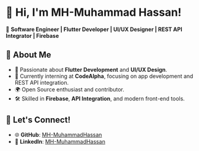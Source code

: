 # 👋 Hi, I'm MH-Muhammad Hassan!

🎯 **Software Engineer | Flutter Developer | UI/UX Designer | REST API Integrator | Firebase**

## 🚀 About Me
- 🌟 Passionate about **Flutter Development** and **UI/UX Design**.
- 🌱 Currently interning at **CodeAlpha**, focusing on app development and REST API integration.
- 🌍 Open Source enthusiast and contributor.
- 🛠 Skilled in **Firebase**, **API Integration**, and modern front-end tools.

## 📌 Let's Connect!
- 🌐 **GitHub**: [MH-MuhammadHassan](https://github.com/MH-MuhammadHassan)  
- 💼 **LinkedIn**: [MH-MuhammadHassan](https://www.linkedin.com/in/mh-muhammadhassan/)
